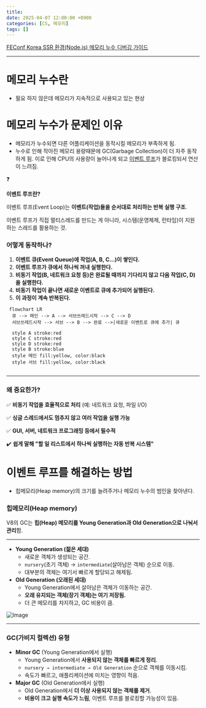 ```yaml
---
title: 
date: 2025-04-07 12:00:00 +0900
categories: [CS, 메모리]
tags: []
---
```


[FEConf Korea SSR 환경(Node.js) 메모리 누수 디버깅 가이드](https://www.youtube.com/watch?v=P3C7fzMqIYg)

---

# 메모리 누수란

- 필요 하지 않은데 메모리가 지속적으로 사용되고 있는 현상

# 메모리 누수가 문제인 이유

- 메모리가 누수되면 다른 어플리케이션을 동작시킬 메모리가 부족하게 됨.
- 누수로 인해 작아진 메모리 용량때문에 GC(Garbage Collection)이 더 자주 동작하게 됨.
이로 인해 CPU의 사용량이 늘어나게 되고 [이벤트 루프](https://www.notion.so/1a0ee035a51f80a9b8dae83a65e334cc?pvs=21)가 블로킹되서 연산이 느려짐.

<aside>
❓

**이벤트 루프란?**

이벤트 루프(Event Loop)는 **이벤트(작업)들을 순서대로 처리하는 반복 실행 구조**.

이벤트 루프가 직접 멀티스레드를 만드는 게 아니라, 시스템(운영체제, 런타임)이 지원하는 스레드를 활용하는 것.

### **어떻게 동작하나?**

1. **이벤트 큐(Event Queue)에 작업(A, B, C...)이 쌓인다.**
2. **이벤트 루프가 큐에서 하나씩 꺼내 실행한다.**
3. **비동기 작업(B, 네트워크 요청 등)은 완료될 때까지 기다리지 않고 다음 작업(C, D)을 실행한다.**
4. **비동기 작업이 끝나면 새로운 이벤트로 큐에 추가되어 실행된다.**
5. **이 과정이 계속 반복된다.**

```mermaid
 flowchart LR
  큐 --> 메인 --> A --> 서브쓰레드시작 --> C --> D
  서브쓰레드시작 --> 서브 --> B --> 완료 -->|새로운 이벤트로 큐에 추가| 큐
  
  style A stroke:red
  style C stroke:red
  style D stroke:red
  style B stroke:blue
  style 메인 fill:yellow, color:black
  style 서브 fill:yellow, color:black
  
```

---

### **왜 중요한가?**

✅ **비동기 작업을 효율적으로 처리** (예: 네트워크 요청, 파일 I/O)

✅ **싱글 스레드에서도 멈추지 않고 여러 작업을 실행 가능**

✅ **GUI, 서버, 네트워크 프로그래밍 등에서 필수적**

✔️ **쉽게 말해 "할 일 리스트에서 하나씩 실행하는 자동 반복 시스템"**

</aside>

# 이벤트 루프를 해결하는 방법

- 힙메모리(Heap memory)의 크기를 늘려주거나 메모리 누수의 범인을 찾아낸다.

### 힙메모리(Heap memory)

V8의 GC는 **힙(Heap) 메모리를 Young Generation과 Old Generation으로 나눠서 관리**함.

---

- **Young Generation (젊은 세대)**
    - 새로운 객체가 생성되는 공간.
    - `nursery`(초기 객체) → `intermediate`(살아남은 객체) 순으로 이동.
    - 대부분의 객체는 여기서 빠르게 할당되고 해제됨.
- **Old Generation (오래된 세대)**
    - Young Generation에서 살아남은 객체가 이동하는 공간.
    - **오래 유지되는 객체(장기 객체)는 여기 저장됨.**
    - 더 큰 메모리를 차지하고, GC 비용이 큼.

![Image](https://github.com/user-attachments/assets/29e48c3d-5697-44c8-bcbf-66a39bf98f36)

---

### **GC(가비지 컬렉션) 유형**

- **Minor GC** (Young Generation에서 실행)
    - Young Generation에서 **사용되지 않는 객체를 빠르게 정리**.
    - `nursery → intermediate → Old Generation` 순으로 객체를 이동시킴.
    - 속도가 빠르고, 애플리케이션에 미치는 영향이 적음.
- **Major GC** (Old Generation에서 실행)
    - Old Generation에서 **더 이상 사용되지 않는 객체를 제거**.
    - **비용이 크고 실행 속도가 느림**, 이벤트 루프를 블로킹할 가능성이 있음.

